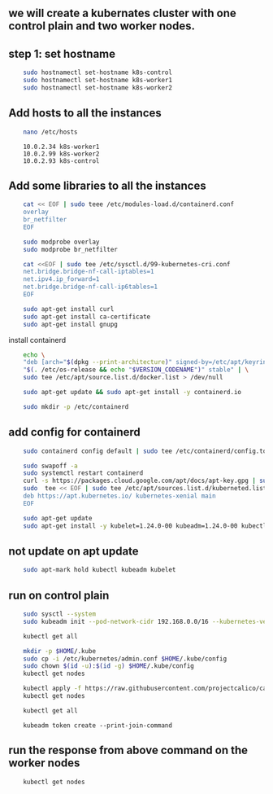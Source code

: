 ## we will create a kubernates cluster with one control plain and two worker nodes.

## step 1: set hostname

```bash
    sudo hostnamectl set-hostname k8s-control
    sudo hostnamectl set-hostname k8s-worker1
    sudo hostnamectl set-hostname k8s-worker2
```

## Add hosts to all the instances
```bash
    nano /etc/hosts
```

```
    10.0.2.34 k8s-worker1
    10.0.2.99 k8s-worker2
    10.0.2.93 k8s-control
```

## Add some libraries to all the instances
```bash
    cat << EOF | sudo teee /etc/modules-load.d/containerd.conf
    overlay
    br_netfilter
    EOF
```

```bash
    sudo modprobe overlay
    sudo modprobe br_netfilter
```

```bash
    cat <<EOF | sudo tee /etc/sysctl.d/99-kubernetes-cri.conf
    net.bridge.bridge-nf-call-iptables=1
    net.ipv4.ip_forward=1
    net.bridge.bridge-nf-call-ip6tables=1
    EOF
```

```bash
    sudo apt-get install curl
    sudo apt-get install ca-certificate
    sudo apt-get install gnupg
```
install containerd
```bash
    echo \
    "deb [arch="$(dpkg --print-architecture)" signed-by=/etc/apt/keyrings/docker.gpg] https://download.docker.com/linux/ubuntu \
    "$(. /etc/os-release && echo "$VERSION_CODENAME")" stable" | \
    sudo tee /etc/apt/source.list.d/docker.list > /dev/null
```

```bash
    sudo apt-get update && sudo apt-get install -y containerd.io
```

```bash
    sudo mkdir -p /etc/containerd
```

## add config for containerd
```bash
    sudo containerd config default | sudo tee /etc/containerd/config.toml
```

```bash
    sudo swapoff -a
    sudo systemctl restart containerd
    curl -s https://packages.cloud.google.com/apt/docs/apt-key.gpg | sudo apt-key add -
    sudo  tee << EOF | sudo tee /etc/apt/sources.list.d/kuberneted.list
    deb https://apt.kubernetes.io/ kubernetes-xenial main
    EOF
```

```bash
    sudo apt-get update
    sudo apt-get install -y kubelet=1.24.0-00 kubeadm=1.24.0-00 kubectl=1.24.0-00
```

## not update on apt update
```bash
    sudo apt-mark hold kubectl kubeadm kubelet
```

## run on control plain
```bash
    sudo sysctl --system
    sudo kubeadm init --pod-network-cidr 192.168.0.0/16 --kubernetes-version 1.24.0
```

```bash
    kubectl get all
```

```bash
    mkdir -p $HOME/.kube
    sudo cp -i /etc/kubernetes/admin.conf $HOME/.kube/config
    sudo chown $(id -u):$(id -g) $HOME/.kube/config
    kubectl get nodes
```

```bash
    kubectl apply -f https://raw.githubusercontent.com/projectcalico/calico/v3.25.1/manifest/calico.yaml
    kubectl get nodes
```

```bash
    kubectl get all
```

```
    kubeadm token create --print-join-command
```

## run the response from above command on the worker nodes

```bash
    kubectl get nodes
```